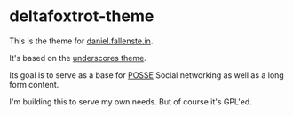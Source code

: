 # deltafoxtrot-theme

This is the theme for [daniel.fallenste.in](https://daniel.fallenste.in).

It's based on the [underscores theme](https://underscores.me).

Its goal is to serve as a base for [POSSE](https://indieweb.org/POSSE) Social networking  as well as a long form content.

I'm building this to serve my own needs. But of course it's GPL'ed.
